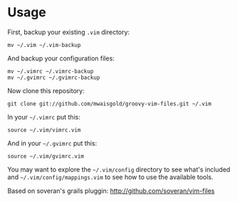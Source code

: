 Usage
=====

First, backup your existing `.vim` directory:

    mv ~/.vim ~/.vim-backup

And backup your configuration files:

    mv ~/.vimrc ~/.vimrc-backup
    mv ~/.gvimrc ~/.gvimrc-backup

Now clone this repository:

    git clone git://github.com/mwaisgold/groovy-vim-files.git ~/.vim

In your `~/.vimrc` put this:

    source ~/.vim/vimrc.vim

And in your `~/.gvimrc` put this:

    source ~/.vim/gvimrc.vim

You may want to explore the `~/.vim/config` directory to see what's
included and `~/.vim/config/mappings.vim` to see how to use the
available tools.

Based on soveran's grails pluggin: http://github.com/soveran/vim-files
